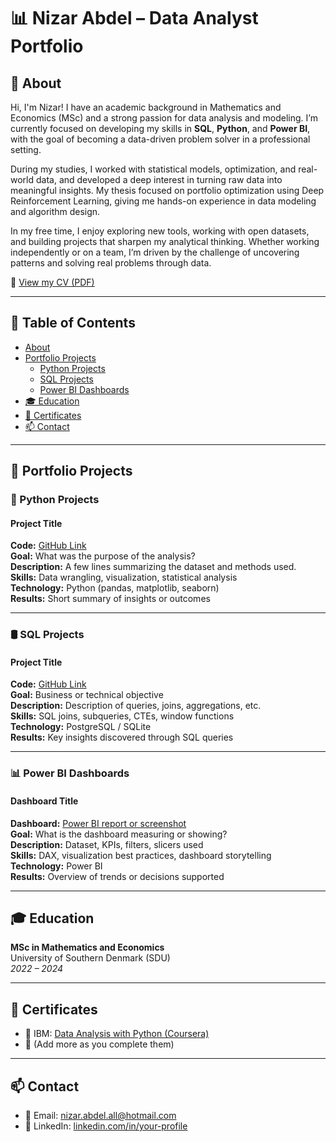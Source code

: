 # 📊 Nizar Abdel – Data Analyst Portfolio

## 📌 About  
Hi, I'm Nizar! I have an academic background in Mathematics and Economics (MSc) and a strong passion for data analysis and modeling. I’m currently focused on developing my skills in **SQL**, **Python**, and **Power BI**, with the goal of becoming a data-driven problem solver in a professional setting.

During my studies, I worked with statistical models, optimization, and real-world data, and developed a deep interest in turning raw data into meaningful insights. My thesis focused on portfolio optimization using Deep Reinforcement Learning, giving me hands-on experience in data modeling and algorithm design.

In my free time, I enjoy exploring new tools, working with open datasets, and building projects that sharpen my analytical thinking. Whether working independently or on a team, I’m driven by the challenge of uncovering patterns and solving real problems through data.

📄 [View my CV (PDF)](https://github.com/Nizar1995/Nizar-Abdel/blob/main/CV(English).pdf)

---

## 📁 Table of Contents

- [About](#about)
- [Portfolio Projects](#portfolio-projects)
  - [Python Projects](#python-projects)
  - [SQL Projects](#sql-projects)
  - [Power BI Dashboards](#power-bi-dashboards)
- [🎓 Education](#education)
- [📜 Certificates](#certificates)
- [📫 Contact](#contact)

---

## 🚀 Portfolio Projects

### 🐍 Python Projects

#### Project Title
**Code:** [GitHub Link](#)  
**Goal:** What was the purpose of the analysis?  
**Description:** A few lines summarizing the dataset and methods used.  
**Skills:** Data wrangling, visualization, statistical analysis  
**Technology:** Python (pandas, matplotlib, seaborn)  
**Results:** Short summary of insights or outcomes

---

### 🛢️ SQL Projects

#### Project Title
**Code:** [GitHub Link](#)  
**Goal:** Business or technical objective  
**Description:** Description of queries, joins, aggregations, etc.  
**Skills:** SQL joins, subqueries, CTEs, window functions  
**Technology:** PostgreSQL / SQLite  
**Results:** Key insights discovered through SQL queries

---

### 📊 Power BI Dashboards

#### Dashboard Title
**Dashboard:** [Power BI report or screenshot](#)  
**Goal:** What is the dashboard measuring or showing?  
**Description:** Dataset, KPIs, filters, slicers used  
**Skills:** DAX, visualization best practices, dashboard storytelling  
**Technology:** Power BI  
**Results:** Overview of trends or decisions supported

---

## 🎓 Education

**MSc in Mathematics and Economics**  
University of Southern Denmark (SDU)  
*2022 – 2024*

---

## 📜 Certificates

- 📄 IBM: [Data Analysis with Python (Coursera)](https://www.coursera.org/learn/data-analysis-with-python)
- 📄 (Add more as you complete them)

---

## 📫 Contact

- 📧 Email: nizar.abdel.all@hotmail.com  
- 💼 LinkedIn: [linkedin.com/in/your-profile](https://linkedin.com/in/your-profile)



